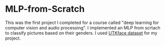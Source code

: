 # MLP-from-Scratch
This was the first project I completed for a course called "deep learning for computer vision and audio processing".
I implemented an MLP from scrtach to classify pictures based on their genders. 
I used [UTKface dataset](https://susanqq.github.io/UTKFace/) for my project.
